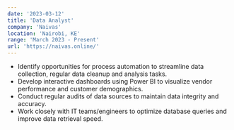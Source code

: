 ```yaml
---
date: '2023-03-12'
title: 'Data Analyst'
company: 'Naivas'
location: 'Nairobi, KE'
range: 'March 2023 - Present'
url: 'https://naivas.online/'
---
```


- Identify opportunities for process automation to streamline data collection, regular data cleanup and analysis tasks.
- Develop interactive dashboards using Power BI to visualize vendor performance and customer demographics.
- Conduct regular audits of data sources to maintain data integrity and accuracy.
- Work closely with IT teams/engineers to optimize database queries and improve data retrieval speed.
